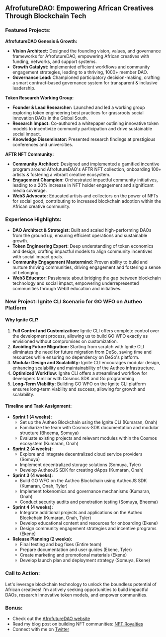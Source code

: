 ## AfrofutureDAO: Empowering African Creatives Through Blockchain Tech

### Featured Projects:

**AfrofutureDAO Genesis & Growth:**
- **Vision Architect:** Designed the founding vision, values, and governance frameworks for AfrofutureDAO, empowering African creatives with funding, networks, and support systems.
- **Growth Catalyst:** Implemented efficient workflows and community engagement strategies, leading to a thriving, 1000+ member DAO.
- **Governance Lead:** Championed participatory decision-making, crafting a smart contract-based governance system for transparent & inclusive leadership.

**Token Research Working Group:**
- **Founder & Lead Researcher:** Launched and led a working group exploring token engineering best practices for grassroots social innovation DAOs in the Global South.
- **Research Impact:** Co-authored a whitepaper outlining innovative token models to incentivize community participation and drive sustainable social impact.
- **Knowledge Disseminator:** Presented research findings at prestigious conferences and universities.

**AFTR NFT Community:**
- **Community Architect:** Designed and implemented a gamified incentive program around AfrofutureDAO's AFTR NFT collection, onboarding 100+ artists & fostering a vibrant creative ecosystem.
- **Engagement Champion:** Orchestrated impactful community initiatives, leading to a 20% increase in NFT holder engagement and significant media coverage.
- **Web3 Advocate:** Educated artists and collectors on the power of NFTs for social good, contributing to increased blockchain adoption within the African creative community.

### Experience Highlights:
- **DAO Architect & Strategist:** Built and scaled high-performing DAOs from the ground up, ensuring efficient operations and sustainable growth.
- **Token Engineering Expert:** Deep understanding of token economics and design, crafting impactful models to align community incentives with social impact goals.
- **Community Engagement Mastermind:** Proven ability to build and nurture thriving communities, driving engagement and fostering a sense of belonging.
- **Web3 Educator:** Passionate about bridging the gap between blockchain technology and social impact, empowering underrepresented communities through Web3 education and initiatives.

### New Project: Ignite CLI Scenario for GO WFO on Autheo Platform

#### Why Ignite CLI?
1. **Full Control and Customization:** Ignite CLI offers complete control over the development process, allowing us to build GO WFO exactly as envisioned without compromises on customization.
2. **Avoiding Future Migration:** Starting from scratch with Ignite CLI eliminates the need for future migration from DeSo, saving time and resources while ensuring no dependency on DeSo's platform.
3. **Modular Design and Scalability:** Ignite CLI encourages modular design, enhancing scalability and maintainability of the Autheo infrastructure.
4. **Optimized Workflow:** Ignite CLI offers a streamlined workflow for developers familiar with Cosmos SDK and Go programming.
5. **Long-Term Viability:** Building GO WFO on the Ignite CLI platform ensures long-term viability and success, allowing for growth and scalability.

#### Timeline and Task Assignment:
- **Sprint 1 (4 weeks):**
  - Set up the Autheo Blockchain using the Ignite CLI (Kumaran, Onah)
  - Familiarize the team with Cosmos-SDK documentation and modular structure (Bheema, Somuya)
  - Evaluate existing projects and relevant modules within the Cosmos ecosystem (Kumaran, Onah)
- **Sprint 2 (4 weeks):**
  - Explore and integrate decentralized cloud service providers (Somuya)
  - Implement decentralized storage solutions (Somuya, Tyler)
  - Develop AutheoJS SDK for creating dApps (Kumaran, Onah)
- **Sprint 3 (4 weeks):**
  - Build GO WFO on the Autheo Blockchain using AutheoJS SDK (Kumaran, Onah, Tyler)
  - Implement tokenomics and governance mechanisms (Kumaran, Onah)
  - Conduct security audits and penetration testing (Somuya, Bheema)
- **Sprint 4 (4 weeks):**
  - Integrate additional projects and applications on the Autheo Blockchain (Kumaran, Onah, Tyler)
  - Develop educational content and resources for onboarding (Ekene)
  - Design community engagement strategies and incentive programs (Ekene)
- **Release Planning (2 weeks):**
  - Final testing and bug fixes (Entire team)
  - Prepare documentation and user guides (Ekene, Tyler)
  - Create marketing and promotional materials (Ekene)
  - Develop launch plan and deployment strategy (Somuya, Ekene)

### Call to Action:
Let's leverage blockchain technology to unlock the boundless potential of African creatives! I'm actively seeking opportunities to build impactful DAOs, research innovative token models, and empower communities.

### Bonus:
- Check out the [AfrofutureDAO website](https://derived.art/)
- Read my blog post on building NFT communities: [NFT Royalties](https://mozartcultures.com/en/nft-royalties/)
- Connect with me on [Twitter](https://twitter.com/afrofutureai)
